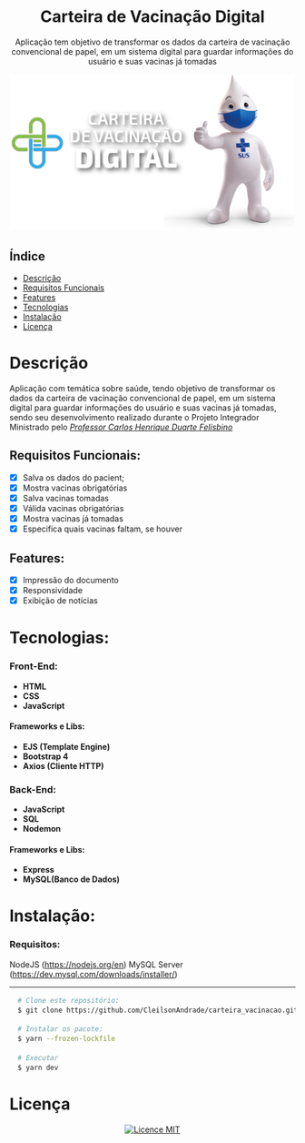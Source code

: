<div align="center">
    <h1 align="center">Carteira de Vacinação Digital</h1>
    <p>Aplicação tem objetivo de transformar os dados da carteira de vacinação convencional de papel, em um sistema digital para guardar informações do usuário e suas vacinas já tomadas</p>
    <img src="./design/logo.png" alt="Logo" width="500">
</div>

## Índice

- [Descrição](#descrição)
- [Requisitos Funcionais](#requisitos-funcionais)
- [Features](#features)
- [Tecnologias](#tecnologias)
- [Instalação](#instalação)
- [Licença](#licença)

# Descrição

Aplicação com temática sobre saúde, tendo objetivo de transformar os dados da carteira de vacinação convencional de papel, em um sistema digital para guardar informações do usuário e suas vacinas já tomadas, sendo seu desenvolvimento realizado durante o Projeto Integrador Ministrado pelo <a href="https://www.linkedin.com/in/carlos-henrique-duarte-felisbino-9b493526/">_Professor Carlos Henrique Duarte Felisbino_</a>

## Requisitos Funcionais:

- [x] Salva os dados do pacient;<br>
- [x] Mostra vacinas obrigatórias<br>
- [x] Salva vacinas tomadas<br>
- [x] Válida vacinas obrigatórias<br>
- [x] Mostra vacinas já tomadas<br>
- [x] Especifica quais vacinas faltam, se houver<br>

## Features:

- [x] Impressão do documento<br>
- [x] Responsividade<br>
- [x] Exibição de notícias<br>

# Tecnologias:

### Front-End:

- **HTML**
- **CSS**
- **JavaScript**

#### Frameworks e Libs:

- **EJS (Template Engine)**
- **Bootstrap 4**
- **Axios (Cliente HTTP)**

### Back-End:

- **JavaScript**
- **SQL**
- **Nodemon**

#### Frameworks e Libs:

- **Express**
- **MySQL(Banco de Dados)**

# Instalação:

### Requisitos:

NodeJS (<a href="https://nodejs.org/en">https://nodejs.org/en</a>)
MySQL Server (<a href="https://dev.mysql.com/downloads/installer/">https://dev.mysql.com/downloads/installer/</a>)

---

```bash
  # Clone este repositório:
  $ git clone https://github.com/CleilsonAndrade/carteira_vacinacao.git

  # Instalar os pacote:
  $ yarn --frozen-lockfile

  # Executar
  $ yarn dev
```

# Licença

<p align="center"><a href="https://github.com/CleilsonAndrade/carteira_vacinacao/blob/master/license"><img src="https://camo.githubusercontent.com/002151a49ee9afae7ce4c2bce93056c9f0e108fbd14e5a7e46e7e79d87bb1071/68747470733a2f2f696d672e736869656c64732e696f2f62616467652f6c6963656e63652d4d49542d626c75652e7376673f7374796c653d666c61742d737175617265" alt="Licence MIT" data-canonical-src="https://img.shields.io/badge/licence-MIT-blue.svg?style=flat-square" style="max-width:100%;"></a></p>
